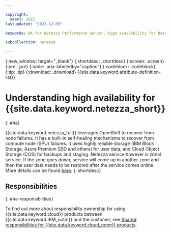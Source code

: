 ```yaml
---

copyright:
  years: 2022
lastupdated: "2022-12-09"

keywords: HA for Netezza Performance Server, high availability for Netezza Performance Server, HA

subcollection: netezza

---
```


{:new_window: target="_blank"}
{:shortdesc: .shortdesc}
{:screen: .screen}
{:pre: .pre}
{:table: .aria-labeledby="caption"}
{:codeblock: .codeblock}
{:tip: .tip}
{:download: .download}
{{site.data.keyword.attribute-definition-list}}

# Understanding high availability for {{site.data.keyword.netezza_short}}
{: #ha}

{{site.data.keyword.netezza_full}} leverages OpenShift to recover from node failures. It has a built-in self-healing mechanisms to recover from compute node (SPU) failures. It uses highly reliable storage (IBM Block Storage, Azure Premium SSD and others) for user data, and Cloud Object Storage (COS) for backups and staging.
Netezza service however is zonal service. If the zone goes down, service will come up in another zone and then the user data needs to be restored after the service comes online.
More details can be found [here](/docs/netezza?topic=netezza-understanding-bc-dr).
{: shortdesc}

## Responsibilities
{: #ha-responsibilities}

To find out more about responsibility ownership for using {{site.data.keyword.cloud}} products between {{site.data.keyword.IBM_notm}} and the customer, see [Shared responsibilities for {{site.data.keyword.cloud_notm}} products](/docs/overview?topic=overview-shared-responsibilities).

